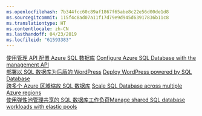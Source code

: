 ```yaml
---
ms.openlocfilehash: 7b344fcc60c89af1867f65abe8c22e56d00de1d8
ms.sourcegitcommit: 115f4c8ad07a11f17d79e9d945d63917836b11c8
ms.translationtype: HT
ms.contentlocale: zh-CN
ms.lasthandoff: 04/23/2019
ms.locfileid: "61593383"
---
```

<span data-ttu-id="be520-101">[使用管理 API 配置 Azure SQL 数据库][1] </span><span class="sxs-lookup"><span data-stu-id="be520-101">[Configure Azure SQL Database with the management API][1] </span></span>  
<span data-ttu-id="be520-102">[部署以 SQL 数据库为后盾的 WordPress][4] </span><span class="sxs-lookup"><span data-stu-id="be520-102">[Deploy WordPress powered by SQL Database][4] </span></span>  
<span data-ttu-id="be520-103">[跨多个 Azure 区域缩放 SQL 数据库][2] </span><span class="sxs-lookup"><span data-stu-id="be520-103">[Scale SQL Database across multiple Azure regions][2] </span></span>  
<span data-ttu-id="be520-104">[使用弹性池管理共享的 SQL 数据库工作负荷][3]</span><span class="sxs-lookup"><span data-stu-id="be520-104">[Manage shared SQL database workloads with elastic pools][3]</span></span>

[1]: https://github.com/Azure-Samples/sql-database-java-manage-db
[2]: https://github.com/Azure-Samples/sql-database-java-manage-sql-databases-across-regions
[3]: ../java-sdk-manage-sql-elastic-pools.md
[4]: https://github.com/Azure-Samples/app-service-java-manage-data-connections-for-web-apps